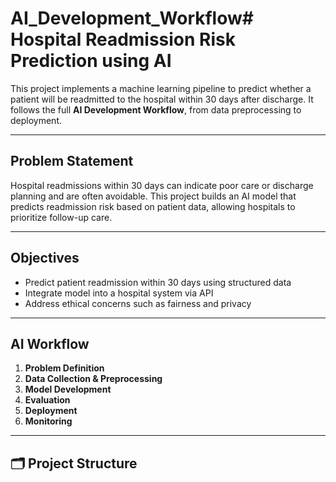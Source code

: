 # AI_Development_Workflow#  Hospital Readmission Risk Prediction using AI

This project implements a machine learning pipeline to predict whether a patient will be readmitted to the hospital within 30 days after discharge. It follows the full **AI Development Workflow**, from data preprocessing to deployment.

---

##  Problem Statement

Hospital readmissions within 30 days can indicate poor care or discharge planning and are often avoidable. This project builds an AI model that predicts readmission risk based on patient data, allowing hospitals to prioritize follow-up care.

---

##  Objectives

- Predict patient readmission within 30 days using structured data
- Integrate model into a hospital system via API
- Address ethical concerns such as fairness and privacy

---

##  AI Workflow

1. **Problem Definition**
2. **Data Collection & Preprocessing**
3. **Model Development**
4. **Evaluation**
5. **Deployment**
6. **Monitoring**

---

## 🗂️ Project Structure

